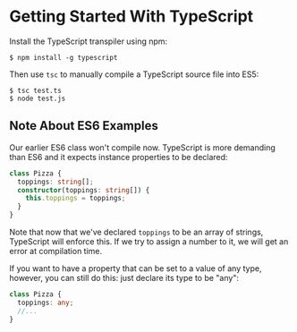 # Getting Started With TypeScript

Install the TypeScript transpiler using npm:

```text
$ npm install -g typescript
```

Then use `tsc` to manually compile a TypeScript source file into ES5:

```text
$ tsc test.ts
$ node test.js
```

## Note About ES6 Examples

Our earlier ES6 class won't compile now. TypeScript is more demanding than ES6 and it expects instance properties to be declared:

```typescript
class Pizza {
  toppings: string[];
  constructor(toppings: string[]) {
    this.toppings = toppings;
  }
}
```

Note that now that we've declared `toppings` to be an array of strings, TypeScript will enforce this. If we try to assign a number to it, we will get an error at compilation time.

If you want to have a property that can be set to a value of any type, however, you can still do this: just declare its type to be "any":

```typescript
class Pizza {
  toppings: any;
  //...
}
```

